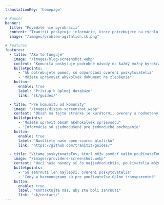 ```yaml
---
translationKey: 'homepage'

# Banner
banner:
  title: "Povedzte nie byrokracii"
  content: "Tramitit poskytuje informácie, ktoré potrebujete na rýchlu orientáciu v štátnych postupoch. Začnite hľadaním požadovaného formulára alebo prechádzaním našich sekcií hore."
  image: "/images/problem-agitation.sk.png"

# Features
features:
  - title: "Ako to funguje"
    image: "/images/blog-screenshot.webp"
    content: "Komunita poskytuje podrobné návody na každý možný byrokratický proces, ktorým môžete prejsť."
    bulletpoints:
      - "Ak potrebujete pomoc, sú odporúčaní overení poskytovatelia"
      - "Môžete upravovať akýkoľvek dokument na zlepšenie"
    button:
      enable: true
      label: "Prístup k úplnej databáze"
      link: "sk/guides/"

  - title: "Pre komunitu od komunity"
    image: "/images/disqus-screenshot.webp"
    content: "Obsah na tejto stránke je kurátormi, overený a hodnotený komunitou."
    bulletpoints:
      - "Môžete upraviť obsah akéhokoľvek sprievodcu"
      - "Informácie sú zjednodušené pre jednoduché pochopenie"
    button:
      enable: true
      label: "Navštívte naše open-source úložisko"
      link: "https://github.com/tramitit/guides/"

  - title: "Vítame poskytovateľov, ktorí môžu pomôcť našim používateľom"
    image: "/images/providers-screenshot.webp"
    content: "Hoci naše návody sú čo najjednoduchšie, používatelia môžu preferovať delegovanie úloh na vybraného poskytovateľa."
    bulletpoints:
      - "Sú zahrnutí len najlepší, overení poskytovatelia"
      - "Ceny a harmonogramy sú pre používateľov úplne transparentné"
    button:
      enable: true
      label: "Kontaktujte nás, aby ste boli zahrnutí"
      link: "sk/contact/"
---
```

